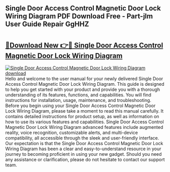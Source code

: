 ## Single Door Access Control Magnetic Door Lock Wiring Diagram PDF Download Free - Part-jlm User Guide Repair GgHHZ

# <h2><a href="http://dfhefx.blite.top/?on=Single+Door+Access+Control+Magnetic+Door+Lock+Wiring+Diagram">🔗Download New 👉🔴 Single Door Access Control Magnetic Door Lock Wiring Diagram</a></h2>

[![Single Door Access Control Magnetic Door Lock Wiring Diagram download](https://i.imgur.com/lujVjoI.png)](http://dfhefx.blite.top/?on=Single+Door+Access+Control+Magnetic+Door+Lock+Wiring+Diagram)
Hello and welcome to the user manual for your newly delivered Single Door Access Control Magnetic Door Lock Wiring Diagram. This guide is designed to help you get started with your product and provide you with a thorough understanding of its features, functions, and capabilities. You will find instructions for installation, usage, maintenance, and troubleshooting. Before you begin using your Single Door Access Control Magnetic Door Lock Wiring Diagram, please take a moment to read this manual carefully. It contains detailed instructions for product setup, as well as information on how to use its various features and capabilities. Single Door Access Control Magnetic Door Lock Wiring Diagram advanced features include augmented reality, voice recognition, customizable alerts, and multi-device compatibility, all accessible through the sleek and user-friendly interface. Our expectation is that the Single Door Access Control Magnetic Door Lock Wiring Diagram has been a clear and easy-to-understand resource in your journey to becoming proficient in using your new gadget. Should you need any assistance or clarification, please do not hesitate to contact our support team.
